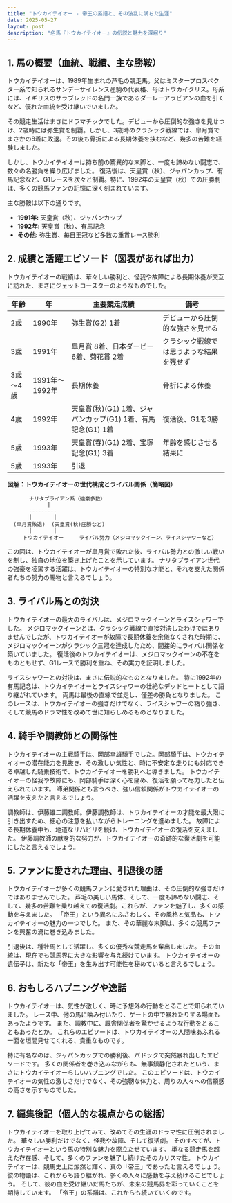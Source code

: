 ```yaml
---
title: "トウカイテイオー - 帝王の系譜と、その波乱に満ちた生涯"
date: 2025-05-27
layout: post
description: "名馬『トウカイテイオー』の伝説と魅力を深堀り"
---
```


## 1. 馬の概要（血統、戦績、主な勝鞍）

トウカイテイオーは、1989年生まれの芦毛の競走馬。父はミスタープロスペクター系で知られるサンデーサイレンス産駒の代表格、母はトウカイクリス。母系には、イギリスのサラブレッドの名門一族であるダーレーアラビアンの血を引くなど、優れた血統を受け継いでいました。  

その競走生活はまさにドラマチックでした。デビューから圧倒的な強さを見せつけ、2歳時には弥生賞を制覇。しかし、3歳時のクラシック戦線では、皐月賞でまさかの8着に敗退。その後も骨折による長期休養を挟むなど、幾多の苦難を経験しました。

しかし、トウカイテイオーは持ち前の驚異的な末脚と、一度も諦めない闘志で、数々の名勝負を繰り広げました。  復活後は、天皇賞（秋）、ジャパンカップ、有馬記念など、G1レースを次々と制覇。特に、1992年の天皇賞（秋）での圧勝劇は、多くの競馬ファンの記憶に深く刻まれています。

主な勝鞍は以下の通りです。

* **1991年:** 天皇賞（秋）、ジャパンカップ
* **1992年:** 天皇賞（秋）、有馬記念
* **その他:** 弥生賞、毎日王冠など多数の重賞レース勝利


## 2. 成績と活躍エピソード（図表があれば出力）

トウカイテイオーの戦績は、華々しい勝利と、怪我や故障による長期休養が交互に訪れた、まさにジェットコースターのようなものでした。

| 年齢 | 年 | 主要競走成績 | 備考 |
|---|---|---|---|
| 2歳 | 1990年 | 弥生賞(G2) 1着 | デビューから圧倒的な強さを見せる |
| 3歳 | 1991年 | 皐月賞 8着、日本ダービー 6着、菊花賞 2着 | クラシック戦線では思うような結果を残せず |
| 3歳～4歳 | 1991年～1992年 | 長期休養 |  骨折による休養 |
| 4歳 | 1992年 | 天皇賞(秋)(G1) 1着、ジャパンカップ(G1) 1着、有馬記念(G1) 1着 | 復活後、G1を3勝 |
| 5歳 | 1993年 | 天皇賞(春)(G1) 2着、宝塚記念(G1) 3着 |  年齢を感じさせる結果に |
| 5歳 | 1993年 |  引退 |  |


**図解：トウカイテイオーの世代構成とライバル関係（簡略図）**

```
       ナリタブライアン系（強豪多数）
             |
       ---------
       |       |
  (皐月賞敗退)  (天皇賞(秋)圧勝など)
       |       |
     トウカイテイオー     ライバル勢力（メジロマックイーン、ライスシャワーなど）

```

この図は、トウカイテイオーが皐月賞で敗れた後、ライバル勢力との激しい戦いを制し、独自の地位を築き上げたことを示しています。  ナリタブライアン世代の強豪を凌駕する活躍は、トウカイテイオーの特別な才能と、それを支えた関係者たちの努力の賜物と言えるでしょう。


## 3. ライバル馬との対決

トウカイテイオーの最大のライバルは、メジロマックイーンとライスシャワーでした。  メジロマックイーンとは、クラシック戦線で直接対決したわけではありませんでしたが、トウカイテイオーが故障で長期休養を余儀なくされた時期に、メジロマックイーンがクラシック三冠を達成したため、間接的にライバル関係を築いていました。  復活後のトウカイテイオーは、メジロマックイーンの不在をものともせず、G1レースで勝利を重ね、その実力を証明しました。

ライスシャワーとの対決は、まさに伝説的なものとなりました。  特に1992年の有馬記念は、トウカイテイオーとライスシャワーの壮絶なデッドヒートとして語り継がれています。  両馬は最後の直線で並走し、僅差の勝負となりました。  このレースは、トウカイテイオーの強さだけでなく、ライスシャワーの粘り強さ、そして競馬のドラマ性を改めて世に知らしめるものとなりました。


## 4. 騎手や調教師との関係性

トウカイテイオーの主戦騎手は、岡部幸雄騎手でした。岡部騎手は、トウカイテイオーの潜在能力を見抜き、その激しい気性と、時に不安定な走りにも対応できる卓越した騎乗技術で、トウカイテイオーを勝利へと導きました。  トウカイテイオーの怪我や故障にも、岡部騎手は深く心を痛め、復活を願って尽力したと伝えられています。  師弟関係とも言うべき、強い信頼関係がトウカイテイオーの活躍を支えたと言えるでしょう。

調教師は、伊藤雄二調教師。伊藤調教師は、トウカイテイオーの才能を最大限に引き出すため、細心の注意を払いながらトレーニングを進めました。  故障による長期休養中も、地道なリハビリを続け、トウカイテイオーの復活を支えました。  伊藤調教師の献身的な努力が、トウカイテイオーの奇跡的な復活劇を可能にしたと言えるでしょう。


## 5. ファンに愛された理由、引退後の話

トウカイテイオーが多くの競馬ファンに愛された理由は、その圧倒的な強さだけではありませんでした。  芦毛の美しい馬体、そして、一度も諦めない闘志、そして、幾多の苦難を乗り越えての復活劇。これらが、ファンを魅了し、多くの感動を与えました。  「帝王」という異名にふさわしく、その風格と気品も、トウカイテイオーの魅力の一つでした。  また、その華麗な末脚は、多くの競馬ファンを興奮の渦に巻き込みました。

引退後は、種牡馬として活躍し、多くの優秀な競走馬を輩出しました。  その血統は、現在でも競馬界に大きな影響を与え続けています。  トウカイテイオーの遺伝子は、新たな「帝王」を生み出す可能性を秘めていると言えるでしょう。


## 6. おもしろハプニングや逸話

トウカイテイオーは、気性が激しく、時に予想外の行動をとることで知られていました。  レース中、他の馬に噛み付いたり、ゲートの中で暴れたりする場面もあったようです。  また、調教中に、厩舎関係者を驚かせるような行動をとることもあったとか。  これらのエピソードは、トウカイテイオーの人間味あふれる一面を垣間見せてくれる、貴重なものです。

特に有名なのは、ジャパンカップでの勝利後、パドックで突然暴れ出したエピソードです。  多くの関係者を巻き込みながらも、無事鎮静化されたという、まさにトウカイテイオーらしいハプニングでした。  このエピソードは、トウカイテイオーの気性の激しさだけでなく、その強靭な体力と、周りの人々への信頼感の高さを示すものでした。


## 7. 編集後記（個人的な視点からの総括）

トウカイテイオーを取り上げてみて、改めてその生涯のドラマ性に圧倒されました。  華々しい勝利だけでなく、怪我や故障、そして復活劇。  そのすべてが、トウカイテイオーという馬の特別な魅力を際立たせています。  単なる競走馬を超えた存在感、そして、多くのファンを魅了し続けたそのカリスマ性。  トウカイテイオーは、競馬史上に燦然と輝く、真の「帝王」であったと言えるでしょう。  彼の物語は、これからも語り継がれ、多くの人々に感動を与え続けることでしょう。  そして、彼の血を受け継いだ馬たちが、未来の競馬界を彩っていくことを期待しています。  「帝王」の系譜は、これからも続いていくのです。
